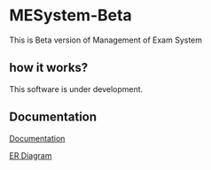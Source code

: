 # MESystem-Beta
This is Beta version of Management of Exam System


## how it works?
This software is under development.

## Documentation
[Documentation](https://github.com/evolvingkid/MESystem-Beta/wiki)

[ER Diagram](https://github.com/evolvingkid/MESystem-Beta/tree/documentation)
